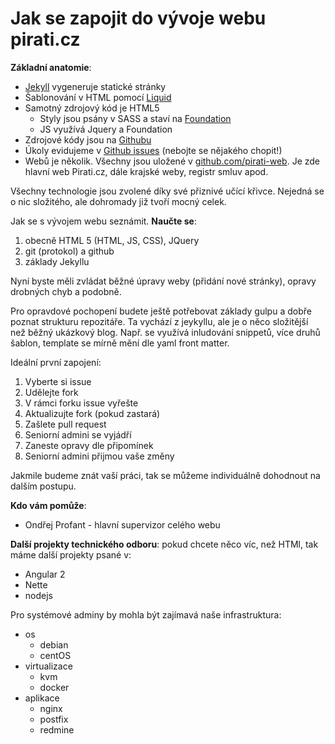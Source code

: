 # Jak se zapojit do vývoje webu pirati.cz

**Základní anatomie**:

- [Jekyll][] vygeneruje statické stránky
- Šablonování v HTML pomocí [Liquid][]
- Samotný zdrojový kód je HTML5
  - Styly jsou psány v SASS a staví na [Foundation][]
  - JS využívá Jquery a Foundation
- Zdrojové kódy jsou na [Githubu][Github]
- Úkoly evidujeme v [Github issues][] (nebojte se nějakého chopit!)
- Webů je několik. Všechny jsou uložené v [github.com/pirati-web][pirati-web]. Je zde hlavní web Pirati.cz, dále krajské weby, registr smluv apod.

Všechny technologie jsou zvolené díky své přiznivé učící křivce. Nejedná se o nic složitého, ale dohromady již tvoří mocný celek.

Jak se s vývojem webu seznámit. **Naučte se**:

1. obecně HTML 5 (HTML, JS, CSS), JQuery
2. git (protokol) a github
3. základy Jekyllu

Nyní byste měli zvládat běžné úpravy weby (přidání nové stránky), opravy drobných chyb a podobně.

Pro opravdové pochopení budete ještě potřebovat základy gulpu a dobře poznat strukturu repozitáře. Ta vychází z jeykyllu, ale je o něco složitější než běžný ukázkový blog. Např. se využívá inludování snippetů, více druhů šablon, template se mírně mění dle yaml front matter.

Ideální první zapojení:

1. Vyberte si issue
2. Udělejte fork
3. V rámci forku issue vyřešte
4. Aktualizujte fork (pokud zastará)
5. Zašlete pull request
6. Seniorní admini se vyjádří
7. Zaneste opravy dle připomínek
8. Seniorní admini přijmou vaše změny

Jakmile budeme znát vaší práci, tak se můžeme individuálně dohodnout na dalším postupu.

**Kdo vám pomůže**:

- Ondřej Profant - hlavní supervizor celého webu

**Další projekty technického odboru**: pokud chcete něco víc, než HTMl, tak máme další projekty psané v:

- Angular 2
- Nette
- nodejs

Pro systémové adminy by mohla být zajímavá naše infrastruktura:

- os
  - debian
  - centOS
- virtualizace
  - kvm
  - docker
- aplikace
  - nginx
  - postfix
  - redmine

[Jekyll]: http://jekyllrb.com/
[Liquid]: https://shopify.github.io/liquid/
[Foundation]: http://foundation.zurb.com/
[Github]: https://github.com/
[Github issues]: https://github.com/pirati-web/pirati.cz/issues
[pirati-web]: https://github.com/pirati-web/
